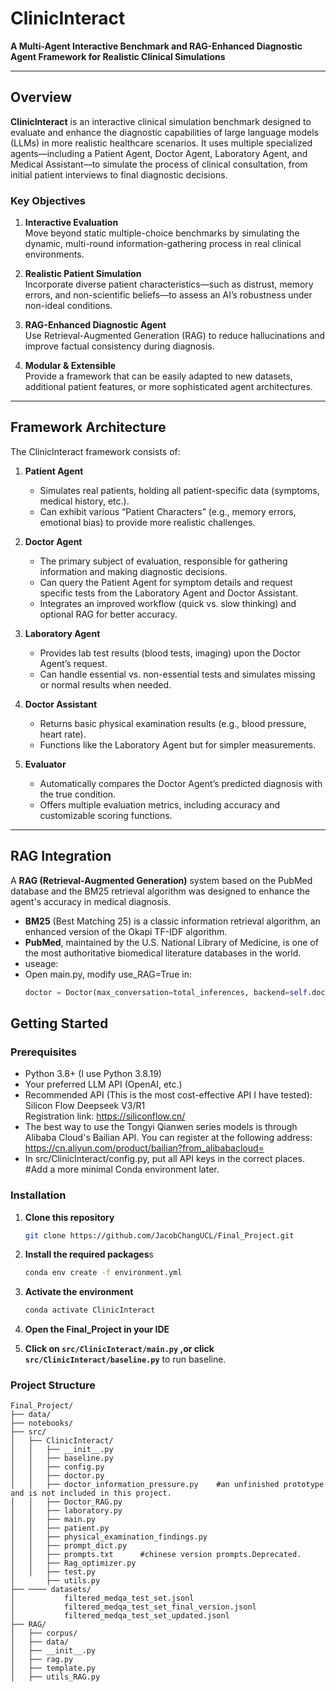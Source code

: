 
# ClinicInteract

**A Multi-Agent Interactive Benchmark and RAG-Enhanced Diagnostic Agent Framework for Realistic Clinical Simulations**

---

## Overview

**ClinicInteract** is an interactive clinical simulation benchmark designed to evaluate and enhance the diagnostic capabilities of large language models (LLMs) in more realistic healthcare scenarios. It uses multiple specialized agents—including a Patient Agent, Doctor Agent, Laboratory Agent, and Medical Assistant—to simulate the process of clinical consultation, from initial patient interviews to final diagnostic decisions.  

### Key Objectives

1. **Interactive Evaluation**  
   Move beyond static multiple-choice benchmarks by simulating the dynamic, multi-round information-gathering process in real clinical environments.

2. **Realistic Patient Simulation**  
   Incorporate diverse patient characteristics—such as distrust, memory errors, and non-scientific beliefs—to assess an AI’s robustness under non-ideal conditions.

3. **RAG-Enhanced Diagnostic Agent**  
   Use Retrieval-Augmented Generation (RAG) to reduce hallucinations and improve factual consistency during diagnosis.

4. **Modular & Extensible**  
   Provide a framework that can be easily adapted to new datasets, additional patient features, or more sophisticated agent architectures.

---

## Framework Architecture

The ClinicInteract framework consists of:

1. **Patient Agent**  
   - Simulates real patients, holding all patient-specific data (symptoms, medical history, etc.).  
   - Can exhibit various “Patient Characters” (e.g., memory errors, emotional bias) to provide more realistic challenges.

2. **Doctor Agent**  
   - The primary subject of evaluation, responsible for gathering information and making diagnostic decisions.
   - Can query the Patient Agent for symptom details and request specific tests from the Laboratory Agent and Doctor Assistant.
   - Integrates an improved workflow (quick vs. slow thinking) and optional RAG for better accuracy.

3. **Laboratory Agent**  
   - Provides lab test results (blood tests, imaging) upon the Doctor Agent’s request.
   - Can handle essential vs. non-essential tests and simulates missing or normal results when needed.

4. **Doctor Assistant**  
   - Returns basic physical examination results (e.g., blood pressure, heart rate).
   - Functions like the Laboratory Agent but for simpler measurements.

5. **Evaluator**  
   - Automatically compares the Doctor Agent’s predicted diagnosis with the true condition.
   - Offers multiple evaluation metrics, including accuracy and customizable scoring functions.

---

## RAG Integration

A **RAG (Retrieval-Augmented Generation)** system based on the PubMed database and the BM25 retrieval algorithm was designed to enhance the agent's accuracy in medical diagnosis.
- **BM25** (Best Matching 25) is a classic information retrieval algorithm, an enhanced version of the Okapi TF-IDF algorithm.
- **PubMed**, maintained by the U.S. National Library of Medicine, is one of the most authoritative biomedical literature databases in the world.
- useage: 
- Open main.py, modify use_RAG=True in:
    ```python
    doctor = Doctor(max_conversation=total_inferences, backend=self.doctor_backend, use_RAG=True)
    ``` 


## Getting Started

### Prerequisites
- Python 3.8+  (I use Python 3.8.19)
- Your preferred LLM API (OpenAI, etc.) 
- Recommended API (This is the most cost-effective API I have tested): 
Silicon Flow Deepseek V3/R1  
Registration link: https://siliconflow.cn/
- The best way to use the Tongyi Qianwen series models is through Alibaba Cloud's Bailian API. You can register at the following address:  
https://cn.aliyun.com/product/bailian?from_alibabacloud=
- In src/ClinicInteract/config.py, put all API keys in the correct places.
#Add a more minimal Conda environment later.

### Installation

1. **Clone this repository**  
   ```bash
   git clone https://github.com/JacobChangUCL/Final_Project.git
    ```
2. **Install the required packages**s
    ```bash
    conda env create -f environment.yml
    ```
3. **Activate the environment**
    ```bash
    conda activate ClinicInteract
    ```
4. **Open the Final_Project in your IDE**  


5. **Click on `src/ClinicInteract/main.py` ,or click `src/ClinicInteract/baseline.py`**
to run baseline.
### Project Structure
```plaintext
Final_Project/
├── data/
├── notebooks/
├── src/
│   ├── ClinicInteract/
│   │   ├── __init__.py
│   │   ├── baseline.py
│   │   ├── config.py
│   │   ├── doctor.py
│   │   ├── doctor_information_pressure.py    #an unfinished prototype and is not included in this project.
│   │   ├── Doctor_RAG.py
│   │   ├── laboratory.py
│   │   ├── main.py
│   │   ├── patient.py
│   │   ├── physical_examination_findings.py
│   │   ├── prompt_dict.py
│   │   ├── prompts.txt      #chinese version prompts.Deprecated.
│   │   ├── Rag_optimizer.py
│   │   ├── test.py
│       ├── utils.py
├── ──── datasets/
│           filtered_medqa_test_set.jsonl
│           filtered_medqa_test_set_final_version.jsonl
│           filtered_medqa_test_set_updated.jsonl
├── RAG/
│   ├── corpus/
│   ├── data/
│   ├── __init__.py
│   ├── rag.py
│   ├── template.py
│   ├── utils_RAG.py
```